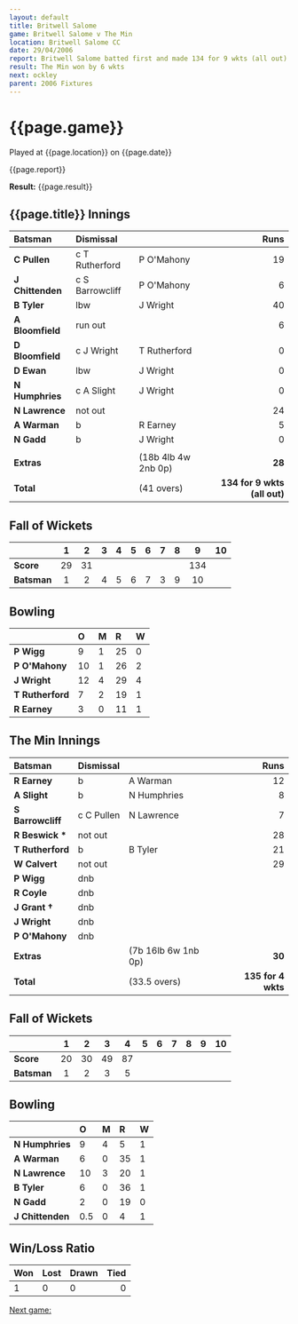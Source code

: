 ```yaml
---
layout: default
title: Britwell Salome
game: Britwell Salome v The Min
location: Britwell Salome CC
date: 29/04/2006
report: Britwell Salome batted first and made 134 for 9 wkts (all out). The Min replied with 135 for 4 wkts
result: The Min won by 6 wkts
next: ockley
parent: 2006 Fixtures
---
```


# {{page.game}}

Played at {{page.location}} on {{page.date}}

{{page.report}}

**Result:** {{page.result}}

## {{page.title}} Innings

| Batsman | Dismissal |  | Runs |
|:---|:---|---|---:|
| **C Pullen** | c T Rutherford | P O'Mahony | 19 |
| **J Chittenden** | c S Barrowcliff | P O'Mahony | 6 |
| **B Tyler** | lbw | J Wright | 40 |
| **A Bloomfield** | run out |  | 6 |
| **D Bloomfield** | c J Wright | T Rutherford | 0 |
| **D Ewan** | lbw | J Wright | 0 |
| **N Humphries** | c A Slight | J Wright | 0 |
| **N Lawrence** | not out |  | 24 |
| **A Warman** | b | R Earney | 5 |
| **N Gadd** | b | J Wright | 0 |
|  |  |  |  |
| **Extras** | | (18b 4lb 4w 2nb 0p) | **28** |
| **Total** | | (41 overs) | ****134 for 9 wkts (all out)**** |

## Fall of Wickets

| | 1 | 2 | 3 | 4 | 5 | 6 | 7 | 8 | 9 | 10 |
|---|:---:|:---:|:---:|:---:|:---:|:---:|:---:|:---:|:---:|:---:|
| **Score** | 29 | 31 |  |  |  |  |  |  | 134 |  |
| **Batsman** | 1 | 2 | 4 | 5 | 6 | 7 | 3 | 9 | 10 |  |

## Bowling

| | O | M | R | W |
|---|:---|:---|:---|:---|
| **P Wigg** | 9 | 1 | 25 | 0 |
| **P O'Mahony** | 10 | 1 | 26 | 2 |
| **J Wright** | 12 | 4 | 29 | 4 |
| **T Rutherford** | 7 | 2 | 19 | 1 |
| **R Earney** | 3 | 0 | 11 | 1 |

## The Min Innings

| Batsman | Dismissal |  | Runs |
|:---|:---|---|---:|
| **R Earney** | b | A Warman | 12 |
| **A Slight** | b | N Humphries | 8 |
| **S Barrowcliff** | c C Pullen | N Lawrence | 7 |
| **R Beswick &#42;** | not out |  | 28 |
| **T Rutherford** | b | B Tyler | 21 |
| **W Calvert** | not out |  | 29 |
| **P Wigg** | dnb |  |  |
| **R Coyle** | dnb |  |  |
| **J Grant &#8224;** | dnb |  |  |
| **J Wright** | dnb |  |  |
| **P O'Mahony** | dnb |  |  |
| **Extras** | | (7b 16lb 6w 1nb 0p) | **30** |
| **Total** | | (33.5 overs) | ****135 for 4 wkts**** |

## Fall of Wickets

| | 1 | 2 | 3 | 4 | 5 | 6 | 7 | 8 | 9 | 10 |
|---|:---:|:---:|:---:|:---:|:---:|:---:|:---:|:---:|:---:|:---:|
| **Score** | 20 | 30 | 49 | 87 |  |  |  |  |  |  |
| **Batsman** | 1 | 2 | 3 | 5 |  |  |  |  |  |  |

## Bowling

| | O | M | R | W |
|---|:---|:---|:---|:---|
| **N Humphries** | 9 | 4 | 5 | 1 |
| **A Warman** | 6 | 0 | 35 | 1 |
| **N Lawrence** | 10 | 3 | 20 | 1 |
| **B Tyler** | 6 | 0 | 36 | 1 |
| **N Gadd** | 2 | 0 | 19 | 0 |
| **J Chittenden** | 0.5 | 0 | 4 | 1 |

## Win/Loss Ratio

| Won | Lost | Drawn | Tied |
|:---|:---|:---|---:|
| 1 | 0 | 0 | 0 |

[Next game:]({{page.next}})